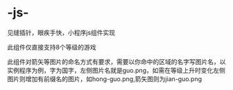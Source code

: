# -js-
见缝插针，眼疾手快，小程序js组件实现

此组件仅直接支持8个等级的游戏

此组件对箭矢等图片的命名方式有要求，需要以你命中的区域的名字写图片名，以实例程序为例，字为国字，左侧图片名就是guo.png，如需在等级上升时变化左侧图片则增加有前缀名的图片，如hong-guo.png,箭矢图则为jian-guo.png

